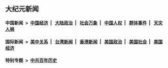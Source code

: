 ## 大纪元新闻

#### 中国新闻 &nbsp;>&nbsp; [中国经济](indexes/ncid283/README.md?11221645) &nbsp;| &nbsp; [大陆政治](indexes/ncid277/README.md?11221645) &nbsp;| &nbsp; [社会万象](indexes/ncid282/README.md?11221645) &nbsp;| &nbsp; [中国人权](indexes/ncid278/README.md?11221645) &nbsp;| &nbsp; [群体事件](indexes/ncid279/README.md?11221645) &nbsp;| &nbsp; [天灾人祸](indexes/ncid280/README.md?11221645)

#### 国际新闻 &nbsp;>&nbsp; [美中关系](indexes/nf1412576/README.md?11221645) &nbsp;| &nbsp; [台湾新闻](indexes/ncid1349361/README.md?11221645) &nbsp;| &nbsp; [香港新闻](indexes/ncid1349362/README.md?11221645) &nbsp;| &nbsp; [美国政治](indexes/ncid1078159/README.md?11221645) &nbsp;| &nbsp; [美国社会](indexes/ncid1078160/README.md?11221645) &nbsp;| &nbsp; [美国经济](indexes/ncid1078158/README.md?11221645)

#### 特别专题 &nbsp;>&nbsp; [中共百年历史](https://github.com/epoch-news/epoch-special/blob/master/README.md?11221645)  
